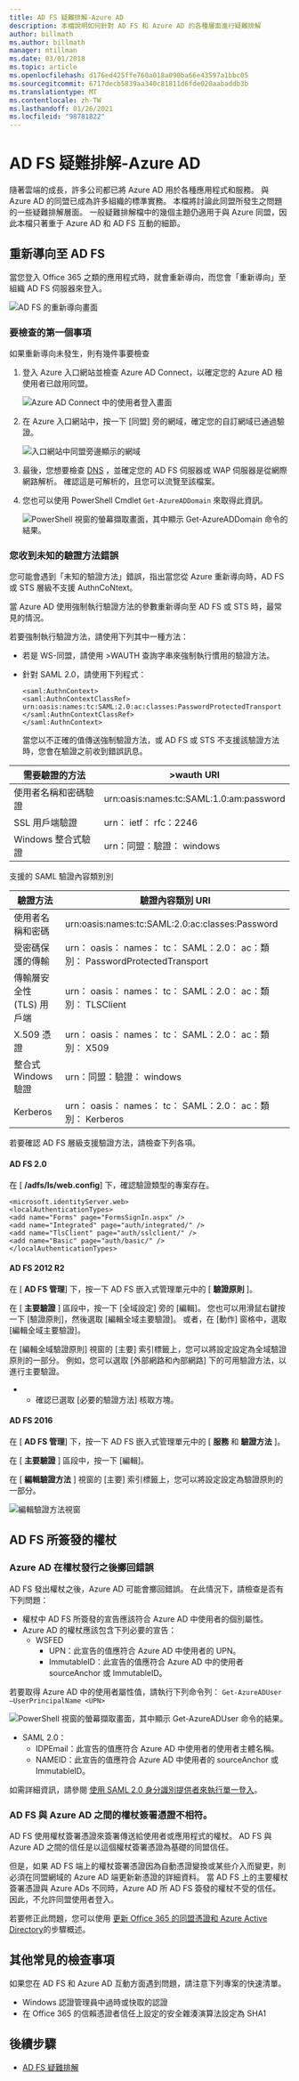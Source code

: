 ```yaml
---
title: AD FS 疑難排解-Azure AD
description: 本檔說明如何針對 AD FS 和 Azure AD 的各種層面進行疑難排解
author: billmath
ms.author: billmath
manager: mtillman
ms.date: 03/01/2018
ms.topic: article
ms.openlocfilehash: d176ed425ffe760a018a090ba66e43597a1bbc05
ms.sourcegitcommit: 6717decb5839aa340c81811d6fde020aabaddb3b
ms.translationtype: MT
ms.contentlocale: zh-TW
ms.lasthandoff: 01/26/2021
ms.locfileid: "98781822"
---
```

# <a name="ad-fs-troubleshooting---azure-ad"></a>AD FS 疑難排解-Azure AD
隨著雲端的成長，許多公司都已將 Azure AD 用於各種應用程式和服務。  與 Azure AD 的同盟已成為許多組織的標準實務。  本檔將討論此同盟所發生之問題的一些疑難排解層面。  一般疑難排解檔中的幾個主題仍適用于與 Azure 同盟，因此本檔只著重于 Azure AD 和 AD FS 互動的細節。

## <a name="redirection-to-ad-fs"></a>重新導向至 AD FS

當您登入 Office 365 之類的應用程式時，就會重新導向，而您會「重新導向」至組織 AD FS 伺服器來登入。

![AD FS 的重新導向畫面](media/ad-fs-tshoot-azure/azure1.png)

### <a name="first-things-to-check"></a>要檢查的第一個事項

如果重新導向未發生，則有幾件事要檢查

1. 登入 Azure 入口網站並檢查 Azure AD Connect，以確定您的 Azure AD 租使用者已啟用同盟。

   ![Azure AD Connect 中的使用者登入畫面](media/ad-fs-tshoot-azure/azure2.png)

2. 在 Azure 入口網站中，按一下 [同盟] 旁的網域，確定您的自訂網域已通過驗證。

   ![入口網站中同盟旁邊顯示的網域](media/ad-fs-tshoot-azure/azure3.png)

3. 最後，您想要檢查 [DNS](ad-fs-tshoot-dns.md) ，並確定您的 AD FS 伺服器或 WAP 伺服器是從網際網路解析。  確認這是可解析的，且您可以流覽至該檔案。

4. 您也可以使用 PowerShell Cmdlet `Get-AzureADDomain` 來取得此資訊。

   ![PowerShell 視窗的螢幕擷取畫面，其中顯示 Get-AzureADDomain 命令的結果。](media/ad-fs-tshoot-azure/azure6.png)

### <a name="you-are-receiving-an-unknown-auth-method-error"></a>您收到未知的驗證方法錯誤
您可能會遇到「未知的驗證方法」錯誤，指出當您從 Azure 重新導向時，AD FS 或 STS 層級不支援 AuthnCoNtext。

當 Azure AD 使用強制執行驗證方法的參數重新導向至 AD FS 或 STS 時，最常見的情況。

若要強制執行驗證方法，請使用下列其中一種方法：
- 若是 WS-同盟，請使用 >WAUTH 查詢字串來強制執行慣用的驗證方法。

- 針對 SAML 2.0，請使用下列程式：
  ```
  <saml:AuthnContext>
  <saml:AuthnContextClassRef>
  urn:oasis:names:tc:SAML:2.0:ac:classes:PasswordProtectedTransport
  </saml:AuthnContextClassRef>
  </saml:AuthnContext>
  ```
  當您以不正確的值傳送強制驗證方法，或 AD FS 或 STS 不支援該驗證方法時，您會在驗證之前收到錯誤訊息。

|需要驗證的方法|>wauth URI|
|-----|-----|
|使用者名稱和密碼驗證|urn:oasis:names:tc:SAML:1.0:am:password|
|SSL 用戶端驗證|urn： ietf： rfc：2246|
|Windows 整合式驗證|urn：同盟：驗證： windows|

支援的 SAML 驗證內容類別別

|驗證方法|驗證內容類別 URI|
|-----|-----|
|使用者名稱和密碼|urn:oasis:names:tc:SAML:2.0:ac:classes:Password|
|受密碼保護的傳輸|urn： oasis： names： tc： SAML：2.0： ac：類別： PasswordProtectedTransport|
|傳輸層安全性 (TLS) 用戶端|urn： oasis： names： tc： SAML：2.0： ac：類別： TLSClient
|X.509 憑證|urn： oasis： names： tc： SAML：2.0： ac：類別： X509
|整合式 Windows 驗證|urn：同盟：驗證： windows|
|Kerberos|urn： oasis： names： tc： SAML：2.0： ac：類別： Kerberos|

若要確認 AD FS 層級支援驗證方法，請檢查下列各項。

#### <a name="ad-fs-20"></a>AD FS 2.0

在 [ **/adfs/ls/web.config**] 下，確認驗證類型的專案存在。

```
<microsoft.identityServer.web>
<localAuthenticationTypes>
<add name="Forms" page="FormsSignIn.aspx" />
<add name="Integrated" page="auth/integrated/" />
<add name="TlsClient" page="auth/sslclient/" />
<add name="Basic" page="auth/basic/" />
</localAuthenticationTypes>
```

#### <a name="ad-fs-2012-r2"></a>AD FS 2012 R2

在 [ **AD FS 管理**] 下，按一下 AD FS 嵌入式管理單元中的 [ **驗證原則** ]。

在 [ **主要驗證** ] 區段中，按一下 [全域設定] 旁的 [編輯]。 您也可以用滑鼠右鍵按一下 [驗證原則]，然後選取 [編輯全域主要驗證]。 或者，在 [動作] 窗格中，選取 [編輯全域主要驗證]。

在 [編輯全域驗證原則] 視窗的 [主要] 索引標籤上，您可以將設定設定為全域驗證原則的一部分。 例如，您可以選取 [外部網路和內部網路] 下的可用驗證方法，以進行主要驗證。

* * 確認已選取 [必要的驗證方法] 核取方塊。

#### <a name="ad-fs-2016"></a>AD FS 2016

在 [ **AD FS 管理**] 下，按一下 AD FS 嵌入式管理單元中的 [ **服務** 和 **驗證方法** ]。

在 [ **主要驗證** ] 區段中，按一下 [編輯]。

在 [ **編輯驗證方法** ] 視窗的 [主要] 索引標籤上，您可以將設定設定為驗證原則的一部分。

![編輯驗證方法視窗](media/ad-fs-tshoot-azure/azure4.png)

## <a name="tokens-issued-by-ad-fs"></a>AD FS 所簽發的權杖

### <a name="azure-ad-throws-error-after-token-issuance"></a>Azure AD 在權杖發行之後擲回錯誤
AD FS 發出權杖之後，Azure AD 可能會擲回錯誤。 在此情況下，請檢查是否有下列問題：
- 權杖中 AD FS 所簽發的宣告應該符合 Azure AD 中使用者的個別屬性。
- Azure AD 的權杖應該包含下列必要的宣告：
    - WSFED
        - UPN：此宣告的值應符合 Azure AD 中使用者的 UPN。
        - ImmutableID：此宣告的值應符合 Azure AD 中的使用者 sourceAnchor 或 ImmutableID。

若要取得 Azure AD 中的使用者屬性值，請執行下列命令列： `Get-AzureADUser –UserPrincipalName <UPN>`

![PowerShell 視窗的螢幕擷取畫面，其中顯示 Get-AzureADUser 命令的結果。](media/ad-fs-tshoot-azure/azure5.png)

   - SAML 2.0：
       - IDPEmail：此宣告的值應符合 Azure AD 中使用者的使用者主體名稱。
       - NAMEID：此宣告的值應符合 Azure AD 中使用者的 sourceAnchor 或 ImmutableID。

如需詳細資訊，請參閱 [使用 SAML 2.0 身分識別提供者來執行單一登入](/previous-versions/azure/azure-services/dn641269(v=azure.100))。

### <a name="token-signing-certificate-mismatch-between-ad-fs-and-azure-ad"></a>AD FS 與 Azure AD 之間的權杖簽署憑證不相符。

AD FS 使用權杖簽署憑證來簽署傳送給使用者或應用程式的權杖。 AD FS 與 Azure AD 之間的信任是以這個權杖簽署憑證為基礎的同盟信任。

但是，如果 AD FS 端上的權杖簽署憑證因為自動憑證變換或某些介入而變更，則必須在同盟網域的 Azure AD 端更新新憑證的詳細資料。 當 AD FS 上的主要權杖簽署憑證與 Azure ADs 不同時，Azure AD 所 AD FS 簽發的權杖不受的信任。 因此，不允許同盟使用者登入。

若要修正此問題，您可以使用 [更新 Office 365 的同盟憑證和 Azure Active Directory](/azure/active-directory/connect/active-directory-aadconnect-o365-certs)的步驟概述。

## <a name="other-common-things-to-check"></a>其他常見的檢查事項
如果您在 AD FS 和 Azure AD 互動方面遇到問題，請注意下列專案的快速清單。
- Windows 認證管理員中過時或快取的認證
- 在 Office 365 的信賴憑證者信任上設定的安全雜湊演算法設定為 SHA1

## <a name="next-steps"></a>後續步驟

- [AD FS 疑難排解](ad-fs-tshoot-overview.md)
